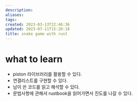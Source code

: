 ```yaml
---
description:
aliases: 
tags: 
created: 2023-03-13T22:46:36
updated: 2023-07-11T15:20:18
title: snake game with rust
---
```


# what to learn

- piston 라이브러리를 활용할 수 있다.
- 연결리스트를 구현할 수 있다.
- 남이 쓴 코드를 읽고 해석할 수 있다.
- 문법사항에 관해서 rustbook을 읽어가면서 진도를 나갈 수 있다.

